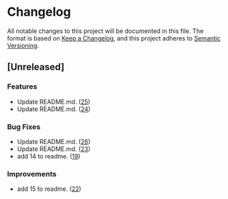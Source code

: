 # Changelog

All notable changes to this project will be documented in this file.
The format is based on [Keep a Changelog](https://keepachangelog.com/en/1.1.0/),
and this project adheres to [Semantic Versioning](https://semver.org/spec/v2.0.0.html).

## [Unreleased]

### Features
- Update README.md. ([25](https://github.com/aman043358sagar/testing-project/pull/25))
- Update README.md. ([24](https://github.com/aman043358sagar/testing-project/pull/24))

### Bug Fixes
- Update README.md. ([26](https://github.com/aman043358sagar/testing-project/pull/26))
- Update README.md. ([23](https://github.com/aman043358sagar/testing-project/pull/23))
- add 14 to readme. ([19](https://github.com/aman043358sagar/testing-project/pull/19))

### Improvements
- add 15 to readme. ([22](https://github.com/aman043358sagar/testing-project/pull/22))

